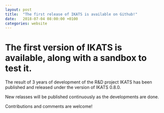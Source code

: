 ```yaml
---
layout: post
title:  "The first release of IKATS is available on Github!"
date:   2018-07-04 08:00:00 +0100
categories: website
---
```


The first version of IKATS is available, along with a sandbox to test it.
=================================================

The result of  3 years of development of the R&D project IKATS has been  published and released under the version of IKATS 0.8.0.

New relasses will be published continuously as the developments are done.

Contributions and comments are welcome!

